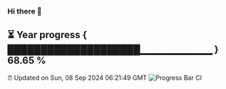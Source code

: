 ### Hi there 👋
⏳ Year progress { ████████████████████▁▁▁▁▁▁▁▁▁▁ } 68.65 %
---
⏰ Updated on Sun, 08 Sep 2024 06:21:49 GMT
![Progress Bar CI](https://github.com/liununu/liununu/workflows/Progress%20Bar%20CI/badge.svg)
